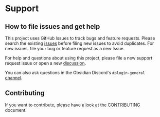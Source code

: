 # Support

## How to file issues and get help  

This project uses GitHub Issues to track bugs and feature requests. Please search the existing [issues](/../../../issues) before filing new issues to avoid duplicates. For new issues, file your bug or feature request as a new Issue.

For help and questions about using this project, please file a new support request issue or open a new [discussion](/../../../discussions).

You can also ask questions in the Obsidian Discord's `#plugin-general` [channel](https://discord.com/channels/686053708261228577/707816848615407697).

## Contributing

If you want to contribute, please have a look at the [CONTRIBUTING](CONTRIBUTING.md) document.
